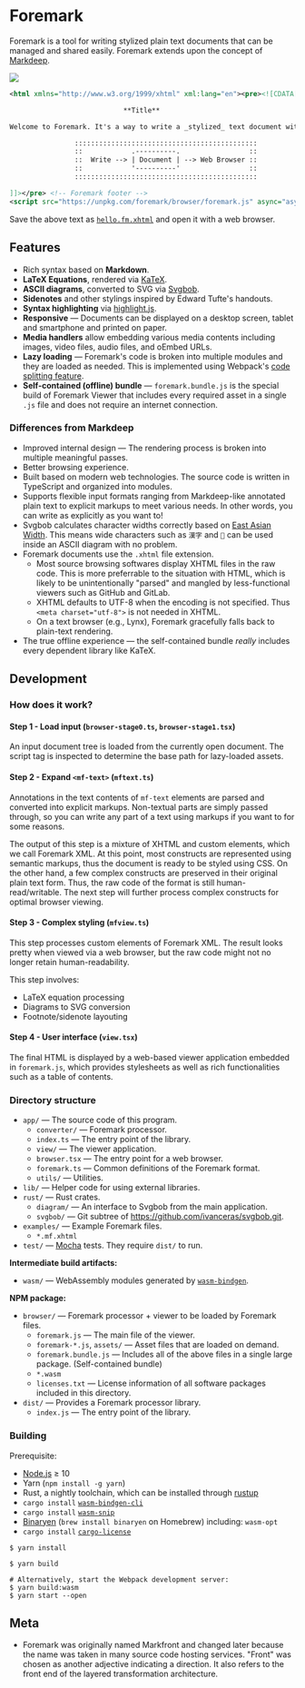 # Foremark

Foremark is a tool for writing stylized plain text documents that can be managed and shared easily. Foremark extends upon the concept of [Markdeep](http://casual-effects.com/markdeep/).

![](http://ipfs.io/ipfs/QmZiJk9yrnzrA3zoUqhUa5h3XqSxFjZ57SP9tMxpxSKaRV)

```XML
<html xmlns="http://www.w3.org/1999/xhtml" xml:lang="en"><pre><![CDATA[

                            **Title**

Welcome to Foremark. It's a way to write a _stylized_ text document without a fuss.

                :::::::::::::::::::::::::::::::::::::::::::::
                ::            .----------.                 ::
                ::  Write --> | Document | --> Web Browser ::
                ::            '----------'                 ::
                :::::::::::::::::::::::::::::::::::::::::::::

]]></pre> <!-- Foremark footer -->
<script src="https://unpkg.com/foremark/browser/foremark.js" async="async"/></html>
```

Save the above text as [`hello.fm.xhtml`](https://foremark.github.io/hello.fm.xhtml) and open it with a web browser.

## Features

- Rich syntax based on **Markdown**.
- **LaTeX Equations**, rendered via [KaTeX](https://katex.org).
- **ASCII diagrams**, converted to SVG via [Svgbob](https://github.com/ivanceras/svgbob).
- **Sidenotes** and other stylings inspired by Edward Tufte's handouts.
- **Syntax highlighting** via [highlight.js](https://highlightjs.org).
- **Responsive** — Documents can be displayed on a desktop screen, tablet and smartphone and printed on paper. 
- **Media handlers** allow embedding various media contents including images, video files, audio files, and oEmbed URLs.
- **Lazy loading** — Foremark's code is broken into multiple modules and they are loaded as needed. This is implemented using Webpack's [code splitting feature](https://webpack.js.org/guides/code-splitting/).
- **Self-contained (offline) bundle** — `foremark.bundle.js` is the special build of Foremark Viewer that includes every required asset in a single `.js` file and does not require an internet connection.

### Differences from Markdeep

- Improved internal design — The rendering process is broken into multiple meaningful passes.
- Better browsing experience.
- Built based on modern web technologies. The source code is written in TypeScript and organized into modules.
- Supports flexible input formats ranging from Markdeep-like annotated plain text to explicit markups to meet various needs. In other words, you can write as explicitly as you want to!
- Svgbob calculates character widths correctly based on [East Asian Width]. This means wide characters such as `漢字` and `🚀` can be used inside an ASCII diagram with no problem.
- Foremark documents use the `.xhtml` file extension.
    - Most source browsing softwares display XHTML files in the raw code. This is more preferrable to the situation with HTML, which is likely to be unintentionally "parsed" and mangled by less-functional viewers such as GitHub and GitLab.
    - XHTML defaults to UTF-8 when the encoding is not specified. Thus `<meta charset="utf-8">` is not needed in XHTML.
    - On a text browser (e.g., Lynx), Foremark gracefully falls back to plain-text rendering.
- The true offline experience — the self-contained bundle *really* includes every dependent library like KaTeX.

[East Asian Width]: http://www.unicode.org/reports/tr11/

## Development

### How does it work?

#### Step 1 - Load input (`browser-stage0.ts`, `browser-stage1.tsx`)

An input document tree is loaded from the currently open document. The script tag is inspected to determine the base path for lazy-loaded assets.

#### Step 2 - Expand `<mf-text>` (`mftext.ts`)

Annotations in the text contents of `mf-text` elements are parsed and converted into explicit markups. Non-textual parts are simply passed through, so you can write any part of a text using markups if you want to for some reasons.

The output of this step is a mixture of XHTML and custom elements, which we call Foremark XML. At this point, most constructs are represented using semantic markups, thus the document is ready to be styled using CSS. On the other hand, a few complex constructs are preserved in their original plain text form. Thus, the raw code of the format is still human-read/writable. The next step will further process complex constructs for optimal browser viewing.

#### Step 3 - Complex styling (`mfview.ts`)

This step processes custom elements of Foremark XML. The result looks pretty when viewed via a web browser, but the raw code might not no longer retain human-readability.

This step involves:

- LaTeX equation processing
- Diagrams to SVG conversion
- Footnote/sidenote layouting

#### Step 4 - User interface (`view.tsx`)

The final HTML is displayed by a web-based viewer application embedded in `foremark.js`, which provides stylesheets as well as rich functionalities such as a table of contents.

### Directory structure

- `app/` — The source code of this program.
    - `converter/` — Foremark processor.
    - `index.ts` — The entry point of the library.
    - `view/` — The viewer application.
    - `browser.tsx` — The entry point for a web browser.
    - `foremark.ts` — Common definitions of the Foremark format.
    - `utils/` — Utilities.
- `lib/` — Helper code for using external libraries.
- `rust/` — Rust crates.
    - `diagram/` — An interface to Svgbob from the main application.
    - `svgbob/` — Git subtree of <https://github.com/ivanceras/svgbob.git>.
- `examples/` — Example Foremark files.
    - `*.mf.xhtml`
- `test/` — [Mocha](https://mochajs.org/) tests. They require `dist/` to run.

**Intermediate build artifacts:**

- `wasm/` — WebAssembly modules generated by [`wasm-bindgen`](https://github.com/rustwasm/wasm-bindgen).

**NPM package:**

- `browser/` — Foremark processor + viewer to be loaded by Foremark files.
    - `foremark.js` — The main file of the viewer.
    - `foremark-*.js`, `assets/` — Asset files that are loaded on demand.
    - `foremark.bundle.js` — Includes all of the above files in a single large package. (Self-contained bundle)
    - `*.wasm`
    - `licenses.txt` — License information of all software packages included in this directory.
- `dist/` — Provides a Foremark processor library.
    - `index.js` — The entry point of the library.

### Building

Prerequisite:

- [Node.js](https://nodejs.org) ≥ 10
- Yarn (`npm install -g yarn`)
- Rust, a nightly toolchain, which can be installed through [rustup](https://rustup.rs)
- `cargo install` [`wasm-bindgen-cli`](https://rustwasm.github.io/wasm-bindgen/whirlwind-tour/basic-usage.html)
- `cargo install` [`wasm-snip`](https://github.com/rustwasm/wasm-snip)
- [Binaryen](https://github.com/WebAssembly/binaryen) (`brew install binaryen` on Homebrew) including: `wasm-opt`
- `cargo install` [`cargo-license`](https://github.com/onur/cargo-license)
    
```shell
$ yarn install

$ yarn build

# Alternatively, start the Webpack development server:
$ yarn build:wasm
$ yarn start --open
```

## Meta

- Foremark was originally named Markfront and changed later because the name was taken in many source code hosting services. "Front" was chosen as another adjective indicating a direction. It also refers to the front end of the layered transformation architecture.
